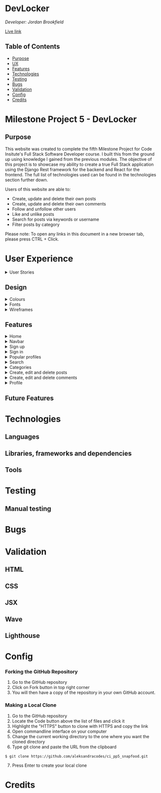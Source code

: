 # DevLocker

<i>Developer: Jordan Brookfield</i>

[Live link](https://devlocker.herokuapp.com/)

## Table of Contents

- [Purpose](#purpose)
- [UX](#user-experience)
- [Features](#features)
- [Technologies](#technologies)
- [Testing](#testing)
- [Bugs](#bugs)
- [Validation](#validation)
- [Config](#config)
- [Credits](#credits)

# Milestone Project 5 - DevLocker

## Purpose

This website was created to complete the fifth Milestone Project for Code Insitute's Full Stack Software Developer course. I built this from the ground up using knowledge I gained from the previous modules. The objective of this project is to showcase my ability to create a true Full Stack application using the Django Rest framework for the backend and React for the frontend. The full list of technologies used can be found in the technologies section further down.

Users of this website are able to:

- Create, update and delete their own posts
- Create, update and delete their own comments
- Follow and unfollow other users
- Like and unlike posts
- Search for posts via keywords or username
- Filter posts by category

Please note: To open any links in this document in a new browser tab, please press CTRL + Click.

# User Experience

<details><summary>User Stories</summary>

All of the user stories are shown below. If you would like to inspect them further, please click [this](https://github.com/users/jrdnbrkfld/projects/8/views/1?layout=table).
![User Stories](docs/readme/user-stories.png)

</details>

## Design

<details><summary>Colours</summary>

I decided to keep the colour scheme of the website simple and clean. The background, text and foreground colors have a sufficient contrast ratio to aid with accessibility.

![Colours](docs/readme/colours.png)

</details>

<details><summary>Fonts</summary>

I used the [Alexandria](https://fonts.google.com/specimen/Alexandria?query=alexandria) for the entire website.

![Fonts](docs/readme/font.png)

</details>

<details><summary>Wireframes</summary></details>

## Features

<details><summary>Home</summary>

The first thing users are greeted to is the Home Page. This is where you will find everything to navigate the website and decide wether or not you would like to take part and create an account.

Desktop view:

![Home page](docs/readme/home-page.png)

Mobile view:

![Home page mobile](docs/readme/home-page-mobile.png)

</details>
<details><summary>Navbar</summary>
Featured at the top of all pages is the navbar, holding the DevLocker logo and the links to the Sign in and Sign up page while logged out.
If the user is logged in they can navigate to the Create, Feed, Liked, Sign out and Profile pages. On smaller screen sizes this turns into a toggler button.

This targets the following user stories:

- [As a user I can view a navbar from every page so that I can navigate easily between pages](https://github.com/jrdnbrkfld/devlocker/issues/1)
- [As a user I can navigate through pages quickly so that I can view content seamlessly without page refresh](https://github.com/jrdnbrkfld/devlocker/issues/2)
- [Authentication - Logged in Status: As a user I can tell if I am logged in or not so that I can log in if I need to](https://github.com/jrdnbrkfld/devlocker/issues/5)
- [Conditional rendering - As a logged out user I can see sign in and sign up options so that I can sign in/sign up](https://github.com/jrdnbrkfld/devlocker/issues/7)

Desktop view:

![Desktop view](docs/readme/navbar.png)

Mobile view:

![Mobile view](docs/readme/navbar-mobile.png)

Toggled view:

![Toggled view](docs/readme/navbar-toggle.png)

</details>
<details><summary>Sign up</summary>
If the visitor likes the website, they are able to register an account. This enables the user to be able to create posts, like posts and comment on posts. Once registered, the user is redirected to the sign in page.

This targets the following user story:

- [As a user I can create a new account so that I can access all the features for signed up users](https://github.com/jrdnbrkfld/devlocker/issues/3)

![Sign up](docs/readme/signup.png)

This page also handles any errors like blank fields or password not matching.

![Sign up error](docs/readme/signup-error.png)

</details>
<details><summary>Sign in</summary>
When the user returns to the website, or come here after they have signed up they are able to log in. Both fields are mandatory and the correct error handling is in effect.

This targets the following user story:

- [As a user I can sign in to the app so that I can access functionality for logged in users](https://github.com/jrdnbrkfld/devlocker/issues/4)

![Sign in](docs/readme/signin.png)

</details>
<details><summary>Popular profiles</summary>
While viewing the website users are able to view other accounts that are popular, enabling them to decide if they would like to follow for more content. It contains follow buttons next to each user, with the ability to also unfollow.

![Popular profiles](docs/readme/popular-desktop.png)

![Popular profiles mobile](docs/readme/popular-mobile.png)

</details>
<details><summary>Search</summary>
Users are able to search via keywords or by username to give them the ability to specifically view posts related to their interests.

![Popular profiles](docs/readme/search.png)

</details>
<details><summary>Categories</summary>
Users are able to filter posts by their category that was chosen when the post was created. This enables the user to find the content that they are most interested in.

![Categories](docs/readme/categories.png)

</details>
<details><summary>Create, edit and delete posts</summary>
Users are able to create their own posts including an image, title, content and category. If changes need to be made they also have the ability to edit all fields for the post. Deletion is also enabled.

This targets the following user stories:

- [As a logged in user I can create posts so that I can share my images with the world](https://github.com/jrdnbrkfld/devlocker/issues/9)

![Create post](docs/readme/create-post.png)
![Update or delete post](docs/readme/create-update-delete.png)

</details>
<details><summary>Create, edit and delete comments</summary>
Users are able to create their own comments on posts. If changes need to be made they also have the ability to edit the comment, or delete it.

![Create comment](docs/readme/comment.png)
![Update or delete comment](docs/readme/comment-update-delete.png)

</details>
<details><summary>Profile</summary>
When users visit this section they can view their personal statistics:

- How many posts they have created
- How many followers they have
- How many people they follow
- A small bio section where users can enter a quick description of themselves.

This targets the following user story:

- [As a user I can view user's avatars so that I can easily identify users of the application](https://github.com/jrdnbrkfld/devlocker/issues/8)

![Profile](docs/readme/profile.png)

Clicking the 3 dots creates a dropdown menu with the options to:

- Edit profile
- Change username
- Change password

![Profile edit](docs/readme/profile-edit.png)

</details>

## Future Features

# Technologies

## Languages

## Libraries, frameworks and dependencies

## Tools

# Testing

## Manual testing

# Bugs

# Validation

## HTML

## CSS

## JSX

## Wave

## Lighthouse

# Config

### Forking the GitHub Repository

1. Go to the GitHub repository
2. Click on Fork button in top right corner
3. You will then have a copy of the repository in your own GitHub account.

### Making a Local Clone

1. Go to the GitHub repository
2. Locate the Code button above the list of files and click it
3. Highlight the "HTTPS" button to clone with HTTPS and copy the link
4. Open commandline interface on your computer
5. Change the current working directory to the one where you want the cloned directory
6. Type git clone and paste the URL from the clipboard

```
$ git clone https://github.com/aleksandracodes/ci_pp5_snapfood.git
```

7. Press Enter to create your local clone

# Credits
